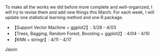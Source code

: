 To make all the works we did before more complete and well-organized, I will try to revise them and add new things this March.
For each week, I will update one statistical learning method and one R package.
* 【Support Vector Machine + ggplot2】: 3/28 - 4/03
* 【Trees, Bagging, Random Forest, Boosting + ggplot2】: 4/04 - 4/10
* 【KNN + stringr】: 4/11 - 4/17

Jason